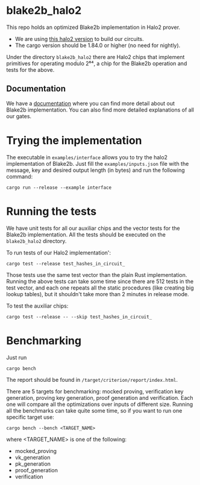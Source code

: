 # blake2b_halo2
This repo holds an optimized Blake2b implementation in Halo2 prover.

* We are using [this halo2 version](https://github.com/input-output-hk/halo2) to build our circuits.
* The cargo version should be 1.84.0 or higher (no need for nightly).

 Under the directory ```blake2b_halo2```  there are Halo2 chips that implement primitives for operating modulo 2⁶⁴, a chip for the Blake2b operation and tests for the above.

## Documentation

We have a [documentation](https://hackmd.io/@BjOWve_hTxGZidE1ii0HJg/HkVu20JFkx) where you can find more detail about 
out Blake2b implementation. You can also find more detailed explanations of all our gates.


# Trying the implementation
The executable in ```examples/interface``` allows you to try the halo2 implementation of Blake2b.
Just fill the ```examples/inputs.json``` file with the message, key and desired output length (in bytes) and run the following command:

```cargo run --release --example interface```

# Running the tests

We have unit tests for all our auxiliar chips and the vector tests for the Blake2b implementation. All the tests should be executed on the ```blake2b_halo2``` directory.

To run tests of our Halo2 implementation':

```cargo test --release test_hashes_in_circuit_```

Those tests use the same test vector than the plain Rust implementation. Running the above tests can take some time since there are 512 tests in the test vector, and each one repeats all the static procedures (like creating big lookup tables), but it shouldn't take more than 2 minutes in release mode.

To test the auxiliar chips:

```cargo test --release -- --skip test_hashes_in_circuit_```

# Benchmarking
Just run

```cargo bench```

The report should be found in ```/target/criterion/report/index.html```. 

There are 5 targets for benchmarking: mocked proving, verification key generation, proving key generation, proof generation and verification. Each one will compare all the optimizations over inputs of different size. Running all the benchmarks can take quite some time, so if you want to run one specific target use:

```cargo bench --bench <TARGET_NAME>```

where <TARGET_NAME> is one of the following:
* mocked_proving
* vk_generation
* pk_generation
* proof_generation
* verification